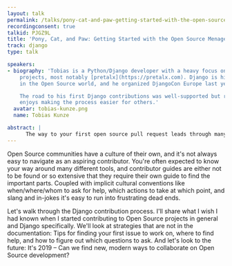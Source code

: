 ```yaml
---
layout: talk
permalink: /talks/pony-cat-and-paw-getting-started-with-the-open-source-menagerie
recordingconsent: true
talkid: PJGZ9L
title: 'Pony, Cat, and Paw: Getting Started with the Open Source Menagerie'
track: django
type: talk

speakers:
- biography: 'Tobias is a Python/Django developer with a heavy focus on Open Source
    projects, most notably [pretalx](https://pretalx.com). Django is his home community
    in the Open Source world, and he organized DjangoCon Europe last year.

    The road to his first Django contributions was well-supported but rocky, and he
    enjoys making the process easier for others.'
  avatar: tobias-kunze.png
  name: Tobias Kunze

abstract: | 
      The way to your first open source pull request leads through many implicit conventions and tools you're expected to learn. Let's look at what you'll need for your first Django contribution, where to find help, and what challenges you're likely to encounter.
---
```


Open Source communities have a culture of their own, and it's not always easy to navigate as an aspiring contributor. You're often expected to know your way around many different tools, and contributor guides are either not to be found or so extensive that they require their own guide to find the important parts. Coupled with implicit cultural conventions like when/where/whom to ask for help, which actions to take at which point, and slang and in-jokes it's easy to run into frustrating dead ends.

Let's walk through the Django contribution process. I'll share what I wish I had known when I started contributing to Open Source projects in general and Django specifically. We'll look at strategies that are not in the documentation: Tips for finding your first issue to work on, where to find help, and how to figure out which questions to ask. And let's look to the future: It's 2019 – Can we find new, modern ways to collaborate on Open Source development?
